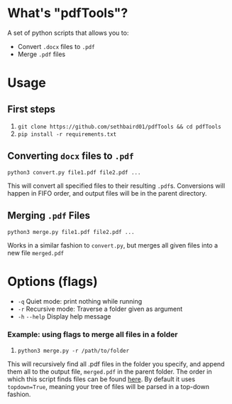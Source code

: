 # What's "pdfTools"?

A set of python scripts that allows you to:
* Convert `.docx` files to `.pdf`
* Merge `.pdf` files


# Usage

## First steps

1. `git clone https://github.com/sethbaird01/pdfTools && cd pdfTools`
2. `pip install -r requirements.txt`

## Converting `docx` files to `.pdf`

`python3 convert.py file1.pdf file2.pdf ...`

This will convert all specified files to their resulting `.pdf`s. Conversions will happen in FIFO order, and output files will be in the parent directory.


## Merging `.pdf` Files

`python3 merge.py file1.pdf file2.pdf ...`

Works in a similar fashion to `convert.py`, but merges all given files into a new file `merged.pdf`



# Options (flags)

- `-q` Quiet mode: print nothing while running
- `-r` Recursive mode: Traverse a folder given as argument
- `-h` `--help` Display help message

### Example: using flags to merge all files in a folder
1. `python3 merge.py -r /path/to/folder`

This will recursively find all .pdf files in the folder you specify, and append them all to the output file, `merged.pdf` in the parent folder. The order in which this script finds files can be found [here](https://www.geeksforgeeks.org/os-walk-python/). By default it uses `topdown=True`, meaning your tree of files will be parsed in a top-down fashion.